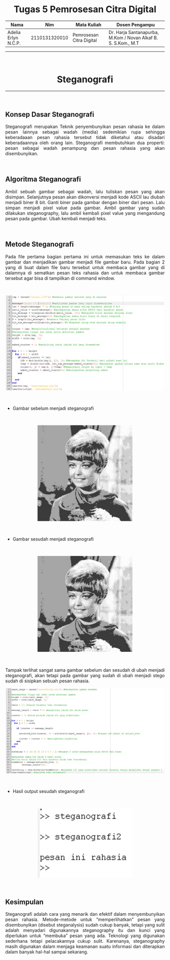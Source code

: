 <h1 align="center"><b>Tugas 5 Pemrosesan Citra Digital</b></h1>

Nama | Nim | Mata Kuliah | Dosen Pengampu
---|---|---|---
Adelia Erlyn N.C.P. | 2110131320010 | Pemrosesan Citra Digital | Dr. Harja Santanapurba, M.Kom / Novan Alkaf B. S. S.Kom., M.T

<hr><br>

<h1 align="center"><b> Steganografi </b></h1></p>

<hr><br> 

<h2><b> Konsep Dasar Steganografi </b></h2>

<p align="justify">Steganografi merupakan Teknik penyembunyikan pesan rahasia ke dalam pesan  lainnya sebagai wadah (media) sedemikian rupa sehingga keberadaaan pesan rahasia tersebut tidak diketahui atau disadari keberadaannya oleh orang lain.  Steganografi membutuhkan dua properti: pesan sebagai wadah penampung dan pesan rahasia yang akan disembunyikan.</p>

<br>

<h2><b> Algoritma Steganografi </b></h2>

<p align="justify">Ambil sebuah gambar sebagai wadah, lalu tuliskan pesan yang akan  disimpan. Selanjutnya pesan akan dikonversi menjadi kode ASCII lau diubah menjadi biner 8 bit. Ganti biner pada gambar dengan biner dari pesan. Lalu simpan menjadi pixel value pada gambar. Ambil gambar yang sudah dilakukan steganography, lalu ambil kembali pixel value yang mengandung pesan pada gambar. Ubah kembali menjadi teks.</p>

<br>

<h2><b> Metode Steganografi </b></h2>

<p align="justify">Pada file pertama bagian pertama ini untuk memasukan teks ke dalam gambar dan menjadikan gambar menjadi file gambar baru. Pada bagian 2 yang di buat dalam file baru tersebut untuk membaca gambar yang di dalamnya di sematkan pesan teks rahasia dan untuk membaca gambar tersebut agar bisa di tampilkan di command window. </p>
<br>

<p align="center"><img src="img/TUGAS5_F1.png" width="500px"></p><br> 

- Gambar sebelum menjadi steganografi

<br>

<p align="center"><img src="img/TUGAS5_F2.png" width="300px"></p><br> 

- Gambar sesudah menjadi steganografi

<br>

<p align="center"><img src="img/TUGAS5_F3.png" width="300px"></p><br> 

<p align="justify">Tampak terlihat sangat sama gambar sebelum dan sesudah di ubah menjadi steganografi, akan tetapi pada gambar yang sudah di ubah menjadi stego sudah di sisipkan sebuah pesan rahasia. </p>

<p align="center"><img src="img/TUGAS5_F4.png" width="500px"></p><br> 

- Hasil output sesudah steganografi

<br>

<p align="center"><img src="img/TUGAS5_F5.png" width="300px"></p><br>

<h2><b> Kesimpulan </b></h2>

<p align="justify">Steganografi adalah cara yang menarik dan efektif dalam menyembunyikan pesan rahasia. Metode-metode untuk “memperlihatkan” pesan yang disembunyikan (disebut steganalysis) sudah cukup banyak, tetapi yang sulit adalah menyadari digunakannya steganography itu dan kunci yang diperlukan untuk ”membuka” pesan yang ada. Teknologi yang digunakan sederhana tetapi pelacakannya cukup sulit. Karenanya, steganography masih digunakan dalam menjaga keamanan suatu informasi dan diterapkan dalam banyak hal-hal sampai sekarang.</p>